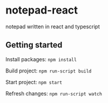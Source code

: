 # notepad-react
notepad written in react and typescript

## Getting started

Install packages:
`npm install`

Build project:
`npm run-script build`

Start project:
`npm start`

Refresh changes:
`npm run-script watch`
